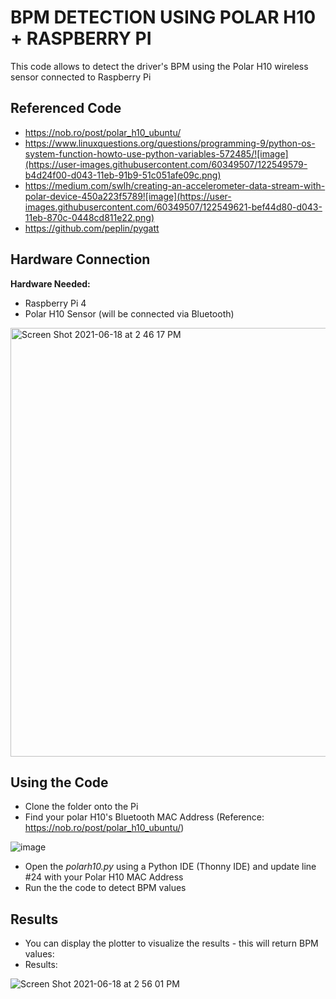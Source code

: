 # BPM DETECTION USING POLAR H10 + RASPBERRY PI
This code allows to detect the driver's BPM using the Polar H10 wireless sensor connected to Raspberry Pi

## Referenced Code 
- https://nob.ro/post/polar_h10_ubuntu/
- https://www.linuxquestions.org/questions/programming-9/python-os-system-function-howto-use-python-variables-572485/![image](https://user-images.githubusercontent.com/60349507/122549579-b4d24f00-d043-11eb-91b9-51c051afe09c.png)
- https://medium.com/swlh/creating-an-accelerometer-data-stream-with-polar-device-450a223f5789![image](https://user-images.githubusercontent.com/60349507/122549621-bef44d80-d043-11eb-870c-0448cd811e22.png)
- https://github.com/peplin/pygatt

## Hardware Connection
**Hardware Needed:**
- Raspberry Pi 4
- Polar H10 Sensor (will be connected via Bluetooth)

<img width="686" alt="Screen Shot 2021-06-18 at 2 46 17 PM" src="https://user-images.githubusercontent.com/60349507/122549978-290cf280-d044-11eb-97db-919460cc26fe.png">

## Using the Code
- Clone the folder onto the Pi
- Find your polar H10's Bluetooth MAC Address (Reference: https://nob.ro/post/polar_h10_ubuntu/)

![image](https://user-images.githubusercontent.com/60349507/122550691-062f0e00-d045-11eb-94de-e04e1417a754.png)

- Open the *polarh10.py* using a Python IDE (Thonny IDE) and update line #24 with your Polar H10 MAC Address
- Run the the code to detect BPM values

## Results
- You can display the plotter to visualize the results - this will return BPM values:
- Results:

![Screen Shot 2021-06-18 at 2 56 01 PM](https://user-images.githubusercontent.com/60349507/122551131-a422d880-d045-11eb-8378-95aa66440b48.png)

